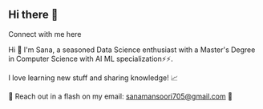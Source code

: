 ## Hi there 👋
Connect with me here 

Hi 👋 I'm Sana, a seasoned Data Science enthusiast with a Master's Degree in Computer Science with AI ML specialization⚡⚡.

I love learning new stuff and sharing knowledge! 📈

📧 Reach out in a flash on my email: sanamansoori705@gmail.com 🚀
<!--
**sanaa-04/sanaa-04** is a ✨ _special_ ✨ repository because its `README.md` (this file) appears on your GitHub profile.

Here are some ideas to get you started:

- 🔭 I’m currently working on ...
- 🌱 I’m currently learning ...
- 👯 I’m looking to collaborate on ...
- 🤔 I’m looking for help with ...
- 💬 Ask me about ...
- 📫 How to reach me: ...
- 😄 Pronouns: ...
- ⚡ Fun fact: ...
-->
